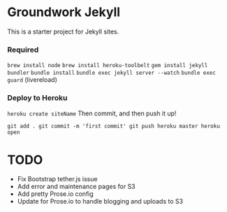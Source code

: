 # Groundwork Jekyll
This is a starter project for Jekyll sites.

### Required
`brew install node`
`brew install heroku-toolbelt`
`gem install jekyll bundler`
`bundle install`
`bundle exec jekyll server --watch`
`bundle exec guard` (livereload)

### Deploy to Heroku
`heroku create siteName`
Then commit, and then push it up!

`git add .
 git commit -m 'first commit'
 git push heroku master
 heroku open`


# TODO
- Fix Bootstrap tether.js issue
- Add error and maintenance pages for S3
- Add pretty Prose.io config
- Update for Prose.io to handle blogging and uploads to S3
